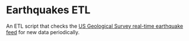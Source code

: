 # Earthquakes ETL #

An ETL script that checks the [US Geological Survey real-time earthquake feed](http://earthquake.usgs.gov/earthquakes/feed/v1.0/) for new data periodically.

